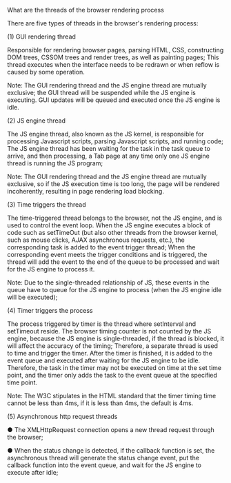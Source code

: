  What are the threads of the browser rendering process

There are five types of threads in the browser's rendering process:



(1) GUI rendering thread

Responsible for rendering browser pages, parsing HTML, CSS, constructing DOM trees, CSSOM trees and render trees, as well as painting pages; This thread executes when the interface needs to be redrawn or when reflow is caused by some operation.


Note: The GUI rendering thread and the JS engine thread are mutually exclusive; the GUI thread will be suspended while the JS engine is executing. GUI updates will be queued and executed once the JS engine is idle.

(2) JS engine thread

The JS engine thread, also known as the JS kernel, is responsible for processing Javascript scripts, parsing Javascript scripts, and running code; The JS engine thread has been waiting for the task in the task queue to arrive, and then processing, a Tab page at any time only one JS engine thread is running the JS program;


Note: The GUI rendering thread and the JS engine thread are mutually exclusive, so if the JS execution time is too long, the page will be rendered incoherently, resulting in page rendering load blocking.

(3) Time triggers the thread

The time-triggered thread belongs to the browser, not the JS engine, and is used to control the event loop. When the JS engine executes a block of code such as setTimeOut (but also other threads from the browser kernel, such as mouse clicks, AJAX asynchronous requests, etc.), the corresponding task is added to the event trigger thread; When the corresponding event meets the trigger conditions and is triggered, the thread will add the event to the end of the queue to be processed and wait for the JS engine to process it.

Note: Due to the single-threaded relationship of JS, these events in the queue have to queue for the JS engine to process (when the JS engine idle will be executed);

(4) Timer triggers the process

The process triggered by timer is the thread where setInterval and setTimeout reside. The browser timing counter is not counted by the JS engine, because the JS engine is single-threaded, if the thread is blocked, it will affect the accuracy of the timing; Therefore, a separate thread is used to time and trigger the timer. After the timer is finished, it is added to the event queue and executed after waiting for the JS engine to be idle. Therefore, the task in the timer may not be executed on time at the set time point, and the timer only adds the task to the event queue at the specified time point.

Note: The W3C stipulates in the HTML standard that the timer timing time cannot be less than 4ms, if it is less than 4ms, the default is 4ms.

(5) Asynchronous http request threads

● The XMLHttpRequest connection opens a new thread request through the browser;

● When the status change is detected, if the callback function is set, the asynchronous thread will generate the status change event, put the callback function into the event queue, and wait for the JS engine to execute after idle;
